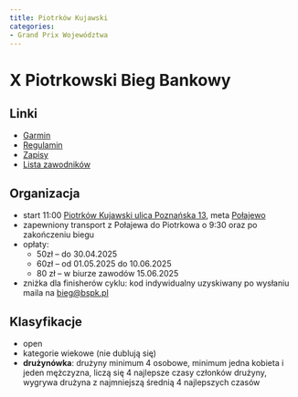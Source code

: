 ```yaml
---
title: Piotrków Kujawski
categories:
- Grand Prix Województwa
---
```


# X Piotrkowski Bieg Bankowy

## Linki

* [Garmin](https://connect.garmin.com/modern/event/a48dc576-bb37-492b-8b0f-19389e668c3d)
* [Regulamin](https://dostartu.pl/statute_files/13529_pl.pdf)
* [Zapisy](https://zapisy.domtel-sport.pl/x-piotrkowski-bieg-bankowy-r13529.pl.html)
* [Lista zawodników](https://zapisy.domtel-sport.pl/x-piotrkowski-bieg-bankowy-c13529)


## Organizacja

* start 11:00 [Piotrków Kujawski ulica Poznańska 13](https://maps.app.goo.gl/tSijgFdZ9R6tLGr3A), meta [Połajewo](https://maps.app.goo.gl/AGChw2J4QQyy7Lrm7)
* zapewniony transport z Połajewa do Piotrkowa o 9:30 oraz po zakończeniu biegu
* opłaty:
    * 50zł – do 30.04.2025
    * 60zł – od 01.05.2025 do 10.06.2025
    * 80 zł – w biurze zawodów 15.06.2025
* zniżka dla finisherów cyklu: kod indywidualny uzyskiwany po wysłaniu maila na bieg@bspk.pl
   
## Klasyfikacje

* open
* kategorie wiekowe (nie dublują się)
* **drużynówka**: drużyny minimum 4 osobowe, minimum jedna kobieta i jeden mężczyzna, liczą się 4 najlepsze czasy członków drużyny, wygrywa drużyna z najmniejszą średnią 4 najlepszych czasów
